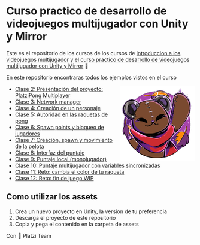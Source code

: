 # Curso practico de desarrollo de videojuegos multijugador con Unity y Mirror
Este es el repositorio de los cursos de los cursos de [introduccion a los videojuegos multijugador](https://platzi.com/cursos/videojuegos-multijugador/) y [el curso practico de desarrollo de videojuegos multijugador con Unity y Mirror](https://platzi.com/cursos/unity-mirror/) 💚 

En este repositorio encontraras todos los ejemplos vistos en el curso 

<a href="https://github.com/HectorPulido">
<img align="right" height="auto" width="200" src="https://github.com/HectorPulido/HectorPulido/raw/master/img/pequesoft.png"/>
</a>

* [Clase 2: Presentación del proyecto: PlatziPong Multiplayer](https://github.com/platzi/curso-practico-videojuegos-multijugador/commit/fd444f7a69a1dd05779132463358146b8e91765f)
* [Clase 3: Network manager](https://github.com/platzi/curso-practico-videojuegos-multijugador/commit/cb9cee3d23570824739de76eaf7359cbbac4a903)
* [Clase 4: Creación de un personaje](https://github.com/platzi/curso-practico-videojuegos-multijugador/commit/612269edf1e73214fa1396dece8cedb0f10de366)
* [Clase 5: Autoridad en las raquetas de pong](https://github.com/platzi/curso-practico-videojuegos-multijugador/commit/c83aeb85229185e3406c6bdfe3d9b7a6d0e1ab66)
* [Clase 6: Spawn points y bloqueo de jugadores](https://github.com/platzi/curso-practico-videojuegos-multijugador/commit/54a862d642503bc069311cb48623c0aaf0b2e3fb)
* [Clase 7: Creación, spawn y movimiento de la pelota](https://github.com/platzi/curso-practico-videojuegos-multijugador/commit/9749609678fd0b12776ca2cb1f5a5c80e4037ee1)
* [Clase 8: Interfaz del puntaje](https://github.com/platzi/curso-practico-videojuegos-multijugador/commit/ffbf7b12704e02df2a59e15e6eabe208ca8f4997)
* [Clase 9: Puntaje local (monojugador)](https://github.com/platzi/curso-practico-videojuegos-multijugador/commit/5d90e816dac4c921bcbde458651c14aaa145b050)
* [Clase 10: Puntaje multijugador con variables sincronizadas](https://github.com/platzi/curso-practico-videojuegos-multijugador/commit/273cb83d0c7a84f63d20573946cbca05e04537c7)
* [Clase 11: Reto: cambia el color de tu raqueta](https://github.com/platzi/curso-practico-videojuegos-multijugador/commit/fa20648eceb0f91d33a14d05957787ada8fa988e)
* [Clase 12: Reto: fin de juego WIP]()

## Como utilizar los assets
1. Crea un nuevo proyecto en Unity, la version de tu preferencia
2. Descarga el proyecto de este repositorio
3. Copia y pega el contenido en la carpeta de assets 

Con 💚 Platzi Team
